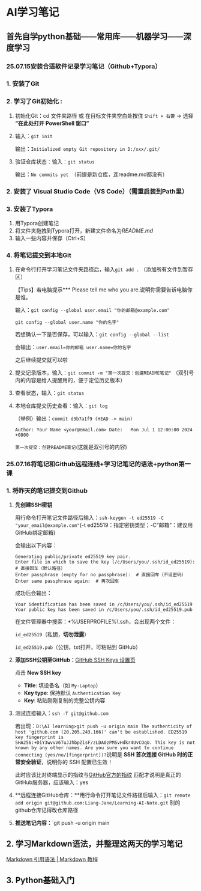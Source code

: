 # AI学习笔记

## 首先自学python基础——常用库——机器学习——深度学习

### 25.07.15安装合适软件记录学习笔记（Github+Typora）

### 1. 安装了Git

### 2. 学习了Git初始化 : 

1. 初始化Git：cd 文件夹路径 或 在目标文件夹空白处按住 `Shift + 右键` → 选择 **“在此处打开 PowerShell 窗口”**

2. 输入：`git init` 

    输出：`Initialized empty Git repository in D:/xxx/.git/`

3. 验证仓库状态：输入：`git status` 

    输出：`No commits yet `（前提是新仓库，连readme.md都没有）

### 2. 安装了 **Visual Studio Code（VS Code）**（需重启装到Path里）  

### 3. 安装了Typora

1. 用Typora创建笔记
2. 将文件夹拖拽到Typora打开，新建文件命名为*README.md*
3. 输入一些内容并保存（Ctrl+S）

### 4. 将笔记提交到本地Git

1. 在命令行打开学习笔记文件夹路径后，输入`git add .`  （添加所有文件到暂存区）

   【Tips】若电脑提示*** Please tell me who you are.说明你需要告诉电脑你是谁。

   输入：`git config --global user.email "你的邮箱@example.com"`

   `git config --global user.name "你的名字"`

   若想确认一下是否保存，可以输入：`git config --global --list`

   会输出：`user.email=你的邮箱 user.name=你的名字`  

   之后继续提交就可以啦

2. 提交记录版本，输入：`git commit -m "第一次提交：创建README笔记"`  （双引号内的内容是给人提醒用的，便于定位历史版本）

3. 查看状态，输入：`git status`

4. 本地仓库提交历史查看：输入：`git log`  

   （举例）输出：`commit d3b7a1f9 (HEAD -> main)  `

   `Author: Your Name <your@email.com>
   Date:   Mon Jul 1 12:00:00 2024 +0800`

   `第一次提交：创建README笔记`(这就是双引号的内容)

### 25.07.16将笔记和Github远程连线+学习记笔记的语法+python第一课

### 1. 将昨天的笔记提交到Github

1. **先创建SSH密钥**

   用行命令打开笔记文件路径后输入：`ssh-keygen -t ed25519 -C "your_email@example.com"`(-t ed25519：指定密钥类型；-C“邮箱”：建议用GitHub绑定邮箱)

   会输出以下内容：

   ```
   Generating public/private ed25519 key pair.
   Enter file in which to save the key (/c/Users/you/.ssh/id_ed25519):  # 直接回车（默认路径）
   Enter passphrase (empty for no passphrase):  # 直接回车（不设密码）
   Enter same passphrase again:  # 再次回车
   ```

   成功后会输出：

   ```
   Your identification has been saved in /c/Users/you/.ssh/id_ed25519
   Your public key has been saved in /c/Users/you/.ssh/id_ed25519.pub
   ```

   在文件管理器中搜索：*%USERPROFILE%\\.ssh，会出现两个文件：

   `id_ed25519`（私钥，**切勿泄露**）

   `id_ed25519.pub`（公钥，txt打开，可粘贴到 GitHub）

2. **添加SSH公钥至GitHub：**[GitHub SSH Keys 设置页](https://github.com/settings/keys)  

   点击 **New SSH key**

   - **Title**: 填设备名（如 `My-Laptop`）
   - **Key type**: 保持默认 `Authentication Key`
   - **Key**: 粘贴刚刚复制的完整公钥内容

3. 测试连接输入：`ssh -T git@github.com`

   若出现：`D:\AI learning>git push -u origin main The authenticity of host 'github.com (20.205.243.166)' can't be established. ED25519 key fingerprint is SHA256:+DiY3wvvV6TuJJhbpZisF/zLDA0zPMSvHdkr4UvCOqU. This key is not known by any other names. Are you sure you want to continue connecting (yes/no/[fingerprint])?`说明是 **SSH 首次连接 GitHub 时的正常安全验证**，说明你的 SSH 配置已生效！

   此时应该比对终端显示的指纹与[GitHub官方的指纹](https://docs.github.com/en/authentication/keeping-your-account-and-data-secure/githubs-ssh-key-fingerprints)  匹配才说明是真正的GitHub服务器，应该输入：yes

4. **远程连接GitHub仓库：**用行命令打开笔记文件路径后输入：`git remote add origin git@github.com:Liang-Jane/Learning-AI-Note.git`  别的github仓库记得改仓库路径

5. **推送笔记内容：**`git push -u origin main

## 2. 学习Markdown语法，并整理这两天的学习笔记

[Markdown 引用语法 | Markdown 教程](https://markdown.com.cn/basic-syntax/blockquotes.html)



## 3. Python基础入门

